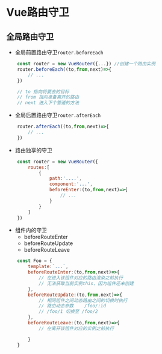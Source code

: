 # Vue路由守卫

## 全局路由守卫
* 全局前置路由守卫`router.beforeEach`
```js
    const router = new VueRouter({...}) //创建一个路由实例
    router.beforeEach((to,from,next)=>{
        // ...
    })

    // to 指向将要去的目标
    // from 指向准备离开的路由
    // next 进入下个管道的方法

```
* 全局后置路由守卫`router.afterEach`
```js
    router.afterEach((to,from,next)=>{
        // ...
    })
```
* 路由独享的守卫
```js
    const router = new VueRouter({
        routes:[
            {
                path:'....',
                component:'...',
                beforeEnter:(to,from,next)=>{
                    // ...
                }
            }
        ]
    })
```
* 组件内的守卫
    * beforeRouteEnter
    * beforeRouteUpdate
    * beforeRouteLeave
```js
    const Foo = {
        template:`...`,
        beforeRouteEnter:(to,from,next)=>{
            // 在进入该组件对应的路由渲染之前执行
            // 无法获取当前实例this，因为组件还未创建
        },
        beforeRouteUpdate:(to,from,next)=>{
            // 相同组件之间动态路由之间的切换时执行
            // 路由动态参数    /foo/:id
            // /foo/1 切换至 /foo/2
        },
        beforeRouteLeave:(to,from,next)=>{
            // 在离开该组件对应的实例之前执行

        }
    }
```